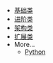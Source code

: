 <!-- _navbar.md -->

- [基础类](A类/README.md)
- [进阶类](B类/README.md)
- [架构类](C类/README.md)
- [扩展类](D类/README.md)
- More...
  - [Python](Python/README.md)



